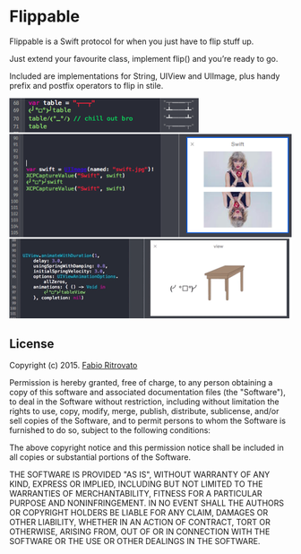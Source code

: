 Flippable
============================

Flippable is a Swift protocol for when you just have to flip stuff up.

Just extend your favourite class, implement flip() and you’re ready to go.

Included are implementations for String, UIView and UIImage, plus handy prefix and postfix operators to flip in stile.

![string](https://raw.githubusercontent.com/Sephiroth87/Flippable/master/string.png)
![image](https://raw.githubusercontent.com/Sephiroth87/Flippable/master/image.png)
![view](https://raw.githubusercontent.com/Sephiroth87/Flippable/master/view.gif)

License
-----------------------------
Copyright (c) 2015. [Fabio Ritrovato](https://twitter.com/Sephiroth87)

Permission is hereby granted, free of charge, to any person obtaining a copy of this software and associated documentation files (the "Software"), to deal in the Software without restriction, including without limitation the rights to use, copy, modify, merge, publish, distribute, sublicense, and/or sell copies of the Software, and to permit persons to whom the Software is furnished to do so, subject to the following conditions:

The above copyright notice and this permission notice shall be included in all copies or substantial portions of the Software.

THE SOFTWARE IS PROVIDED "AS IS", WITHOUT WARRANTY OF ANY KIND, EXPRESS OR IMPLIED, INCLUDING BUT NOT LIMITED TO THE WARRANTIES OF MERCHANTABILITY, FITNESS FOR A PARTICULAR PURPOSE AND NONINFRINGEMENT. IN NO EVENT SHALL THE AUTHORS OR COPYRIGHT HOLDERS BE LIABLE FOR ANY CLAIM, DAMAGES OR OTHER LIABILITY, WHETHER IN AN ACTION OF CONTRACT, TORT OR OTHERWISE, ARISING FROM, OUT OF OR IN CONNECTION WITH THE SOFTWARE OR THE USE OR OTHER DEALINGS IN THE SOFTWARE.
